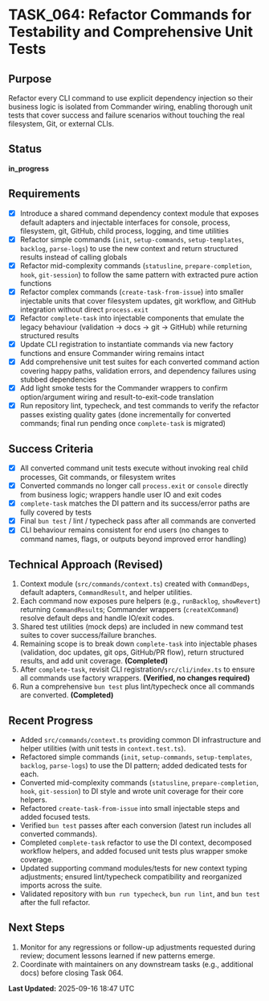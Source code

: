 # TASK_064: Refactor Commands for Testability and Comprehensive Unit Tests

## Purpose
Refactor every CLI command to use explicit dependency injection so their business logic is isolated from Commander wiring, enabling thorough unit tests that cover success and failure scenarios without touching the real filesystem, Git, or external CLIs.

## Status
**in_progress**

## Requirements
- [x] Introduce a shared command dependency context module that exposes default adapters and injectable interfaces for console, process, filesystem, git, GitHub, child process, logging, and time utilities
- [x] Refactor simple commands (`init`, `setup-commands`, `setup-templates`, `backlog`, `parse-logs`) to use the new context and return structured results instead of calling globals
- [x] Refactor mid-complexity commands (`statusline`, `prepare-completion`, `hook`, `git-session`) to follow the same pattern with extracted pure action functions
- [x] Refactor complex commands (`create-task-from-issue`) into smaller injectable units that cover filesystem updates, git workflow, and GitHub integration without direct `process.exit`
- [x] Refactor `complete-task` into injectable components that emulate the legacy behaviour (validation → docs → git → GitHub) while returning structured results
- [x] Update CLI registration to instantiate commands via new factory functions and ensure Commander wiring remains intact
- [x] Add comprehensive unit test suites for each converted command action covering happy paths, validation errors, and dependency failures using stubbed dependencies
- [x] Add light smoke tests for the Commander wrappers to confirm option/argument wiring and result-to-exit-code translation
- [x] Run repository lint, typecheck, and test commands to verify the refactor passes existing quality gates (done incrementally for converted commands; final run pending once `complete-task` is migrated)

## Success Criteria
- [x] All converted command unit tests execute without invoking real child processes, Git commands, or filesystem writes
- [x] Converted commands no longer call `process.exit` or `console` directly from business logic; wrappers handle user IO and exit codes
- [x] `complete-task` matches the DI pattern and its success/error paths are fully covered by tests
- [x] Final `bun test` / lint / typecheck pass after all commands are converted
- [x] CLI behaviour remains consistent for end users (no changes to command names, flags, or outputs beyond improved error handling)

## Technical Approach (Revised)
1. Context module (`src/commands/context.ts`) created with `CommandDeps`, default adapters, `CommandResult`, and helper utilities.
2. Each command now exposes pure helpers (e.g., `runBacklog`, `showRevert`) returning `CommandResult`s; Commander wrappers (`createXCommand`) resolve default deps and handle IO/exit codes.
3. Shared test utilities (mock deps) are included in new command test suites to cover success/failure branches.
4. Remaining scope is to break down `complete-task` into injectable phases (validation, doc updates, git ops, GitHub/PR flow), return structured results, and add unit coverage. **(Completed)**
5. After `complete-task`, revisit CLI registration/`src/cli/index.ts` to ensure all commands use factory wrappers. **(Verified, no changes required)**
6. Run a comprehensive `bun test` plus lint/typecheck once all commands are converted. **(Completed)**

## Recent Progress
- Added `src/commands/context.ts` providing common DI infrastructure and helper utilities (with unit tests in `context.test.ts`).
- Refactored simple commands (`init`, `setup-commands`, `setup-templates`, `backlog`, `parse-logs`) to use the DI pattern; added dedicated tests for each.
- Converted mid-complexity commands (`statusline`, `prepare-completion`, `hook`, `git-session`) to DI style and wrote unit coverage for their core helpers.
- Refactored `create-task-from-issue` into small injectable steps and added focused tests.
- Verified `bun test` passes after each conversion (latest run includes all converted commands).
- Completed `complete-task` refactor to use the DI context, decomposed workflow helpers, and added focused unit tests plus wrapper smoke coverage.
- Updated supporting command modules/tests for new context typing adjustments; ensured lint/typecheck compatibility and reorganized imports across the suite.
- Validated repository with `bun run typecheck`, `bun run lint`, and `bun test` after the full refactor.

## Next Steps
1. Monitor for any regressions or follow-up adjustments requested during review; document lessons learned if new patterns emerge.
2. Coordinate with maintainers on any downstream tasks (e.g., additional docs) before closing Task 064.

**Last Updated:** 2025-09-16 18:47 UTC
